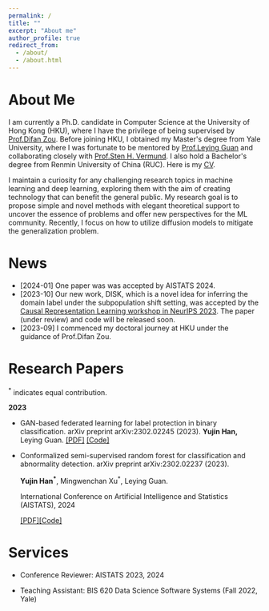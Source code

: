 ```yaml
---
permalink: /
title: ""
excerpt: "About me"
author_profile: true
redirect_from: 
  - /about/
  - /about.html
---
```

About Me
======

I am currently a Ph.D. candidate in Computer Science at the University of Hong Kong (HKU), where I have the privilege of being supervised by [Prof.Difan Zou](https://difanzou.github.io). Before joining HKU, I obtained my Master's degree from Yale University, where I was fortunate to be mentored by [Prof.Leying Guan](https://campuspress.yale.edu/lguan) and collaborating closely with [Prof.Sten H. Vermund](https://ysph.yale.edu/profile/sten-vermund/). I also hold a Bachelor's degree from Renmin University of China (RUC). Here is my [CV](https://github.com/yujinhan98/yujinhan98.github.io/blob/master/yujin_CV_2023.pdf).

I maintain a curiosity for any challenging research topics in machine learning and deep learning, exploring them with the aim of creating technology that can benefit the general public. My research goal is to propose simple and novel methods with elegant theoretical support to uncover the essence of problems and offer new perspectives for the ML community. Recently, I focus on how to utilize diffusion models to mitigate the generalization problem.


News
======
- [2024-01] One paper was was accepted by AISTATS 2024.
- [2023-10] Our new work, DISK, which is a novel idea for inferring the domain label under the subpopulation shift setting, was accepted by the [Causal Representation Learning workshop in NeurIPS 2023](https://neurips.cc/virtual/2023/workshop/66497). The paper (under review) and code will be released soon.
- [2023-09] I commenced my doctoral journey at HKU under the guidance of Prof.Difan Zou.

Research Papers
======

<sup>*</sup> indicates equal contribution.
  
**2023**

- GAN-based federated learning for label protection in binary classification. arXiv preprint arXiv:2302.02245 (2023).
  **Yujin Han,** Leying Guan. [[PDF]](https://arxiv.org/pdf/2302.02245.pdf) [[Code]](https://github.com/yujinhan98/Generative-Adversarial-Federated-Model)
  
- Conformalized semi-supervised random forest for classification and abnormality detection. arXiv preprint arXiv:2302.02237 (2023).
  
  **Yujin Han<sup>*</sup>**, Mingwenchan Xu<sup>*</sup>, Leying Guan.

  International Conference on Artificial Intelligence and Statistics (AISTATS), 2024
  
  [[PDF]]()[[Code]](https://github.com/yujinhan98/CSForest)

Services
======
- Conference Reviewer: AISTATS 2023, 2024

- Teaching Assistant: BIS 620 Data Science Software Systems (Fall 2022, Yale)
